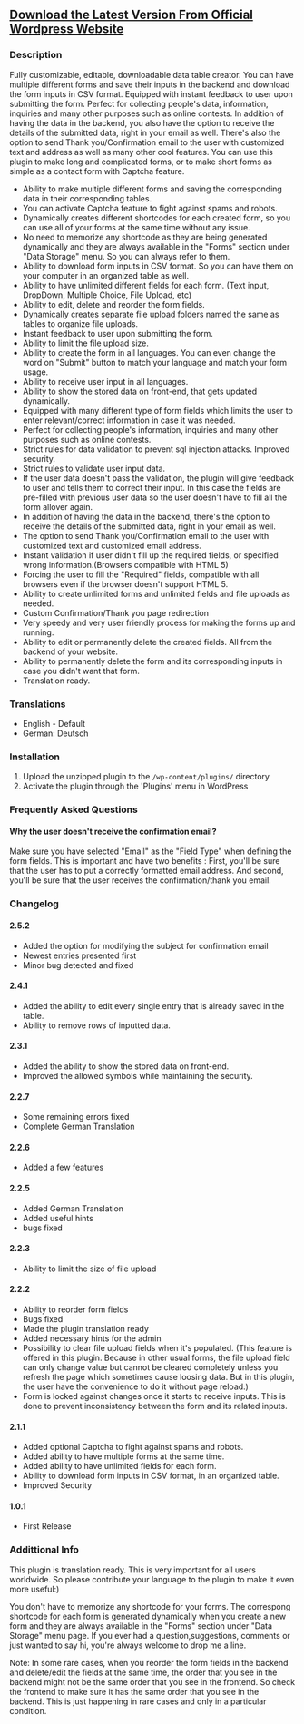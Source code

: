 ## [Download the Latest Version From Official Wordpress Website](https://wordpress.org/plugins/data-storage/)

### Description

Fully customizable, editable, downloadable data table creator. You can have multiple different forms and save their inputs in the backend and download the form inputs in CSV format. Equipped with instant feedback to user upon submitting the form. Perfect for collecting people's data, information, inquiries and many other purposes such as online contests. In addition of having the data in the backend, you also have the option to receive the details of the submitted data, right in your email as well. There's also the option to send Thank you/Confirmation email to the user with customized text and address as well as many other cool features.
You can use this plugin to make long and complicated forms, or to make short forms as simple as a contact form with Captcha feature.

* Ability to make multiple different forms and saving the corresponding data in their corresponding tables.
* You can activate Captcha feature to fight against spams and robots.
* Dynamically creates different shortcodes for each created form, so you can use all of your forms at the same time without any issue.
* No need to memorize any shortcode as they are being generated dynamically and they are always available in the "Forms" section under "Data Storage" menu. So you can always refer to them.
* Ability to download form inputs in CSV format. So you can have them on your computer in an organized table as well.
* Ability to have unlimited different fields for each form. (Text input, DropDown, Multiple Choice, File Upload, etc)
* Ability to edit, delete and reorder the form fields.
* Dynamically creates separate file upload folders named the same as tables to organize file uploads.
* Instant feedback to user upon submitting the form.
* Ability to limit the file upload size.
* Ability to create the form in all languages. You can even change the word on "Submit" button to match your language and match your form usage.
* Ability to receive user input in all languages.
* Ability to show the stored data on front-end, that gets updated dynamically.
* Equipped with many different type of form fields which limits the user to enter relevant/correct information in case it was needed.
* Perfect for collecting people's information, inquiries and many other purposes such as online contests.
* Strict rules for data validation to prevent sql injection attacks. Improved security.
* Strict rules to validate user input data.
* If the user data doesn't pass the validation, the plugin will give feedback to user and tells them to correct their input. In this case the fields are pre-filled with previous user data so the user doesn't have to fill all the form allover again.
* In addition of having the data in the backend, there's the option to receive the details of the submitted data, right in your email as well.
* The option to send Thank you/Confirmation email to the user with customized text and customized email address.
* Instant validation if user didn't fill up the required fields, or specified wrong information.(Browsers compatible with HTML 5)
* Forcing the user to fill the "Required" fields, compatible with all browsers even if the browser doesn't support HTML 5.
* Ability to create unlimited forms and unlimited fields and file uploads as needed.
* Custom Confirmation/Thank you page redirection
* Very speedy and very user friendly process for making the forms up and running.
* Ability to edit or permanently delete the created fields. All from the backend of your website.
* Ability to permanently delete the form and its corresponding inputs in case you didn't want that form.
* Translation ready.

### Translations

* English - Default
* German: Deutsch

### Installation

1. Upload the unzipped plugin to the `/wp-content/plugins/` directory
2. Activate the plugin through the 'Plugins' menu in WordPress


### Frequently Asked Questions

#### Why the user doesn't receive the confirmation email?

Make sure you have selected "Email" as the "Field Type" when defining the form fields. This is important and have two benefits : First, you'll be sure that the user has to put a correctly formatted email address. And second, you'll be sure that the user receives the confirmation/thank you email.

### Changelog
#### 2.5.2
* Added the option for modifying the subject for confirmation email
* Newest entries presented first
* Minor bug detected and fixed

#### 2.4.1
* Added the ability to edit every single entry that is already saved in the table.
* Ability to remove rows of inputted data.

#### 2.3.1
* Added the ability to show the stored data on front-end.
* Improved the allowed symbols while maintaining the security.

#### 2.2.7
* Some remaining errors fixed
* Complete German Translation

#### 2.2.6
* Added a few features

#### 2.2.5
* Added German Translation
* Added useful hints
* bugs fixed

#### 2.2.3
* Ability to limit the size of file upload

#### 2.2.2
* Ability to reorder form fields
* Bugs fixed
* Made the plugin translation ready
* Added necessary hints for the admin
* Possibility to clear file upload fields when it's populated. (This feature is offered in this plugin. Because in other usual forms, the file upload field can only change value but cannot be cleared completely unless you refresh the page which sometimes cause loosing data. But in this plugin, the user have the convenience to do it without page reload.)
* Form is locked against changes once it starts to receive inputs. This is done to prevent inconsistency between the form and its related inputs.

#### 2.1.1
* Added optional Captcha to fight against spams and robots.
* Added ability to have multiple forms at the same time.
* Added ability to have unlimited fields for each form.
* Ability to download form inputs in CSV format, in an organized table.
* Improved Security


#### 1.0.1
* First Release


### Addittional Info

This plugin is translation ready. This is very important for all users worldwide. So please contribute your language to the plugin to make it even more useful:)

You don't have to memorize any shortcode for your forms. The correspong shortcode for each form is generated dynamically when you create a new form and they are always available in the "Forms" section under "Data Storage" menu page.
If you ever had a question,suggestions, comments or just wanted to say hi, you're always welcome to drop me a line.

Note: In some rare cases, when you reorder the form fields in the backend and delete/edit the fields at the same time, the order that you see in the backend might not be the same order that you see in the frontend. So check the frontend to make sure it has the same order that you see in the backend. This is just happening in rare cases and only in a particular condition.
